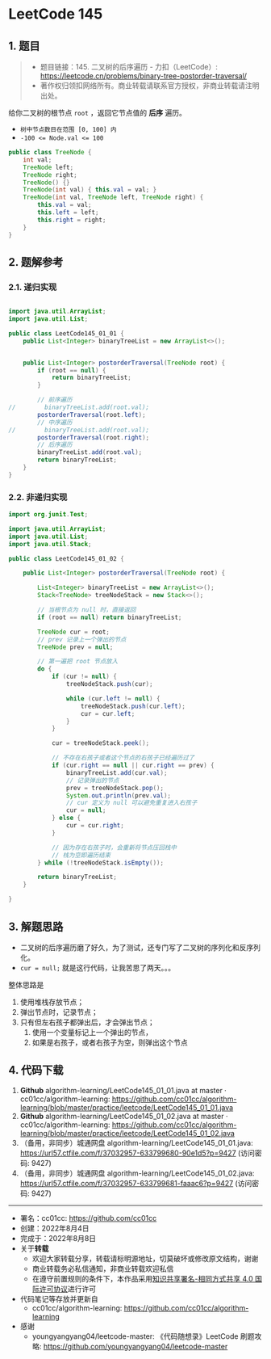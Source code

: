 # LeetCode 145

## 1. 题目

> - 题目链接：145. 二叉树的后序遍历 - 力扣（LeetCode）: <https://leetcode.cn/problems/binary-tree-postorder-traversal/>
> - 著作权归领扣网络所有。商业转载请联系官方授权，非商业转载请注明出处。

给你二叉树的根节点 `root` ，返回它节点值的 **后序** 遍历。

- `树中节点数目在范围 [0, 100] 内`
- `-100 <= Node.val <= 100`

```java
public class TreeNode {
    int val;
    TreeNode left;
    TreeNode right;
    TreeNode() {}
    TreeNode(int val) { this.val = val; }
    TreeNode(int val, TreeNode left, TreeNode right) {
        this.val = val;
        this.left = left;
        this.right = right;
    }
}
```

## 2. 题解参考

### 2.1. 递归实现

```java

import java.util.ArrayList;
import java.util.List;

public class LeetCode145_01_01 {
    public List<Integer> binaryTreeList = new ArrayList<>();


    public List<Integer> postorderTraversal(TreeNode root) {
        if (root == null) {
            return binaryTreeList;
        }

        // 前序遍历
//        binaryTreeList.add(root.val);
        postorderTraversal(root.left);
        // 中序遍历
//        binaryTreeList.add(root.val);
        postorderTraversal(root.right);
        // 后序遍历
        binaryTreeList.add(root.val);
        return binaryTreeList;
    }
}
```

### 2.2. 非递归实现

```java
import org.junit.Test;

import java.util.ArrayList;
import java.util.List;
import java.util.Stack;

public class LeetCode145_01_02 {

    public List<Integer> postorderTraversal(TreeNode root) {

        List<Integer> binaryTreeList = new ArrayList<>();
        Stack<TreeNode> treeNodeStack = new Stack<>();

        // 当根节点为 null 时，直接返回
        if (root == null) return binaryTreeList;

        TreeNode cur = root;
        // prev 记录上一个弹出的节点
        TreeNode prev = null;

        // 第一遍把 root 节点放入
        do {
            if (cur != null) {
                treeNodeStack.push(cur);

                while (cur.left != null) {
                    treeNodeStack.push(cur.left);
                    cur = cur.left;
                }
            }

            cur = treeNodeStack.peek();

            // 不存在右孩子或者这个节点的右孩子已经遍历过了
            if (cur.right == null || cur.right == prev) {
                binaryTreeList.add(cur.val);
                // 记录弹出的节点
                prev = treeNodeStack.pop();
                System.out.println(prev.val);
                // cur 定义为 null 可以避免重复进入右孩子
                cur = null;
            } else {
                cur = cur.right;
            }

            // 因为存在右孩子时，会重新将节点压回栈中
            // 栈为空即遍历结束
        } while (!treeNodeStack.isEmpty());

        return binaryTreeList;
    }

}
```

## 3. 解题思路

- 二叉树的后序遍历磨了好久，为了测试，还专门写了二叉树的序列化和反序列化。
- `cur = null;` 就是这行代码，让我苦思了两天。。。

整体思路是

1. 使用堆栈存放节点；
2. 弹出节点时，记录节点；
3. 只有但左右孩子都弹出后，才会弹出节点；
   1. 使用一个变量标记上一个弹出的节点，
   2. 如果是右孩子，或者右孩子为空，则弹出这个节点

## 4. 代码下载

1. **Github** algorithm-learning/LeetCode145_01_01.java at master · cc01cc/algorithm-learning: <https://github.com/cc01cc/algorithm-learning/blob/master/practice/leetcode/LeetCode145_01_01.java>
2. **Github** algorithm-learning/LeetCode145_01_02.java at master · cc01cc/algorithm-learning: <https://github.com/cc01cc/algorithm-learning/blob/master/practice/leetcode/LeetCode145_01_02.java>
3. （备用，非同步）城通网盘 algorithm-learning/LeetCode145_01_01.java: <https://url57.ctfile.com/f/37032957-633799680-90e1d5?p=9427> (访问密码: 9427)
4. （备用，非同步）城通网盘 algorithm-learning/LeetCode145_01_02.java: <https://url57.ctfile.com/f/37032957-633799681-faaac6?p=9427> (访问密码: 9427)

---

- 署名：cc01cc: <https://github.com/cc01cc>
- 创建：2022年8月4日
- 完成于：2022年8月8日
- 关于**转载**
  - 欢迎大家转载分享，转载请标明源地址，切莫破坏或修改原文结构，谢谢
  - 商业转载务必私信通知，非商业转载欢迎私信
  - 在遵守前置规则的条件下，本作品采用[知识共享署名-相同方式共享 4.0 国际许可协议](https://creativecommons.org/licenses/by-sa/4.0/legalcode.zh-Hans)进行许可
- 代码笔记等存放并更新自
  - cc01cc/algorithm-learning: <https://github.com/cc01cc/algorithm-learning>
- 感谢
  - youngyangyang04/leetcode-master: 《代码随想录》LeetCode 刷题攻略: <https://github.com/youngyangyang04/leetcode-master>
